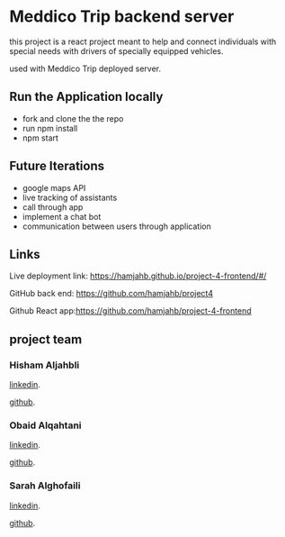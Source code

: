 # Meddico Trip backend server


this project is a react project meant to help and connect individuals with special needs with drivers of specially equipped vehicles.

used with Meddico Trip deployed server. 


## Run the Application locally 
- fork and clone the the repo
- run npm install
- npm start


## Future Iterations
- google maps API
- live tracking of assistants
- call through app
- implement a chat bot
- communication between users through application


## Links 
Live deployment link: https://hamjahb.github.io/project-4-frontend/#/

GitHub back end: https://github.com/hamjahb/project4

Github React app:https://github.com/hamjahb/project-4-frontend
 

## project team

### Hisham Aljahbli
[linkedin](https://www.linkedin.com/in/haljahbli-softwareeng/).

[github](https://github.com/hamjahb/).


### Obaid Alqahtani 
[linkedin](https://www.linkedin.com/in/obaid-fpga/).

[github](https://github.com/obal3588).

### Sarah Alghofaili
[linkedin](https://www.linkedin.com/in/sarah-alghofaili-web-designer/).

[github](https://github.com/saera1988).
